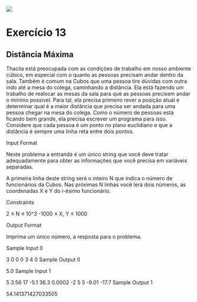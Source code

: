 ![](https://i.imgur.com/xG74tOh.png)

# Exercício 13

## Distância Máxima

Thacila está preocupada com as condições de trabalho em nosso ambiente cúbico, em especial com o quanto as pessoas precisam andar dentro da sala. Também é comum na Cubos que uma pessoa tire dúvidas com outra indo até a mesa do colega, caminhando a distância. Ela está fazendo um trabalho de realocar as mesas da sala para que as pessoas precisem andar o mínimo possível. Para tal, ela precisa primeiro rever a posição atual e determinar qual é a maior distância que precisa ser andada para uma pessoa chegar na mesa do colega. Como o número de pessoas está ficando bem grande, ela precisa escrever um programa para isso. Considere que cada pessoa é um ponto no plano euclidiano e que a distância é sempre uma linha reta entre dois pontos.

Input Format

Neste problema a entranda é um único string que você deve tratar adequadamente para obter as informações que você precisa em variáveis separadas.

A primeira linha deste string será o inteiro N que indica o número de funcionários da Cubos. Nas próximas N linhas você lerá dois números, as coordenadas X e Y do i-ésimo funcionário.

Constraints

2 ≤ N ≤ 10^3 -1000 ≤ X, Y ≤ 1000

Output Format

Imprima um único número, a resposta para o problema.

Sample Input 0

3
0 0
0 3
4 0
Sample Output 0

5.0
Sample Input 1

5
3.56 17
-5.1 36.3
0.0002 -2
5 5
-9.01 -17.7
Sample Output 1

54.141371427033505
